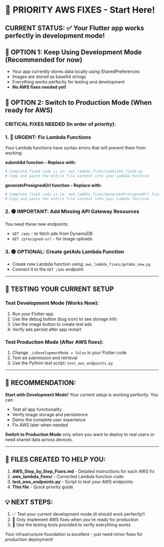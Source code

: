 # 🚨 PRIORITY AWS FIXES - Start Here!

## CURRENT STATUS: ✅ Your Flutter app works perfectly in development mode!

## 🎯 OPTION 1: Keep Using Development Mode (Recommended for now)
- Your app currently stores data locally using SharedPreferences
- Images are stored as base64 strings
- Everything works perfectly for testing and development
- **No AWS fixes needed yet!**

## 🎯 OPTION 2: Switch to Production Mode (When ready for AWS)

### CRITICAL FIXES NEEDED (In order of priority):

### 1. 🔴 URGENT: Fix Lambda Functions
Your Lambda functions have syntax errors that will prevent them from working:

**submitAd function - Replace with:**
```python
# Complete fixed code is in: aws_lambda_fixes/submitAd_fixed.py
# Copy and paste the entire file content into your Lambda function
```

**generatePresignedUrl function - Replace with:**
```python  
# Complete fixed code is in: aws_lambda_fixes/generatePresignedUrl_fixed.py
# Copy and paste the entire file content into your Lambda function
```

### 2. 🟡 IMPORTANT: Add Missing API Gateway Resources
You need these new endpoints:
- `GET /ads` - to fetch ads from DynamoDB
- `GET /presigned-url` - for image uploads

### 3. 🟢 OPTIONAL: Create getAds Lambda Function
- Create new Lambda function using: `aws_lambda_fixes/getAds_new.py`
- Connect it to the `GET /ads` endpoint

---

## 🧪 TESTING YOUR CURRENT SETUP

### Test Development Mode (Works Now):
1. Run your Flutter app
2. Use the debug button (bug icon) to see storage info
3. Use the image button to create test ads
4. Verify ads persist after app restart

### Test Production Mode (After AWS fixes):
1. Change `_isDevelopmentMode = false` in your Flutter code
2. Test ad submission and retrieval
3. Use the Python test script: `test_aws_endpoints.py`

---

## 🎉 RECOMMENDATION: 

**Start with Development Mode!** Your current setup is working perfectly. You can:
- Test all app functionality
- Verify image storage and persistence  
- Demo the complete user experience
- Fix AWS later when needed

**Switch to Production Mode** only when you want to deploy to real users or need shared data across devices.

---

## 📁 FILES CREATED TO HELP YOU:

1. **AWS_Step_by_Step_Fixes.md** - Detailed instructions for each AWS fix
2. **aws_lambda_fixes/** - Corrected Lambda function code
3. **test_aws_endpoints.py** - Script to test your AWS endpoints
4. **This file** - Quick priority guide

## 💡 NEXT STEPS:

1. ✅ Test your current development mode (it should work perfectly!)
2. 🔄 Only implement AWS fixes when you're ready for production
3. 🧪 Use the testing tools provided to verify everything works

Your infrastructure foundation is excellent - just need minor fixes for production deployment!
